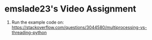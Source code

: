 # emslade23's Video Assignment

1. Run the example code on: https://stackoverflow.com/questions/3044580/multiprocessing-vs-threading-python
